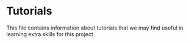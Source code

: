 # Tutorials
This file contains information about tutorials that we may find useful in learning extra skills for this project
